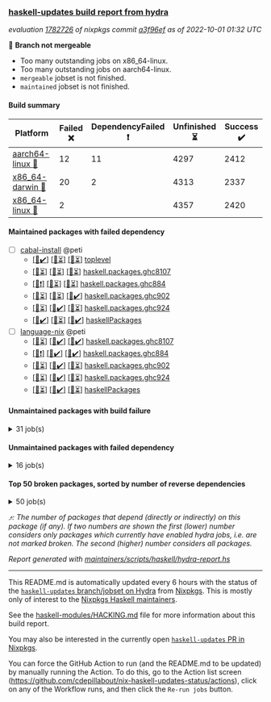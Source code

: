 ### [haskell-updates build report from hydra](https://hydra.nixos.org/jobset/nixpkgs/haskell-updates)
*evaluation [1782726](https://hydra.nixos.org/eval/1782726) of nixpkgs commit [a3f96ef](https://github.com/NixOS/nixpkgs/commits/a3f96efe768272cecdc7383fbe9e5985b341886c) as of 2022-10-01 01:32 UTC*

:red_circle: **Branch not mergeable**
  * Too many outstanding jobs on x86_64-linux.
  * Too many outstanding jobs on aarch64-linux.
  * `mergeable` jobset is not finished.
  * `maintained` jobset is not finished.

#### Build summary

 | Platform | Failed :x: | DependencyFailed :heavy_exclamation_mark: | Unfinished :hourglass_flowing_sand: | Success :heavy_check_mark: | 
 | --- | --- | --- | --- | --- | 
 | [aarch64-linux :iphone:](https://hydra.nixos.org/eval/1782726?filter=.aarch64-linux) | 12 | 11 | 4297 | 2412 | 
 | [x86_64-darwin :apple:](https://hydra.nixos.org/eval/1782726?filter=.x86_64-darwin) | 20 | 2 | 4313 | 2337 | 
 | [x86_64-linux :penguin:](https://hydra.nixos.org/eval/1782726?filter=.x86_64-linux) | 2 |  | 4357 | 2420 | 
#### Maintained packages with failed dependency
- [ ] [cabal-install](https://hydra.nixos.org/eval/1782726?filter=cabal-install) @peti
  - [[:iphone::heavy_check_mark:]](https://hydra.nixos.org/build/193025658) [[:apple::hourglass_flowing_sand:]](https://hydra.nixos.org/build/193038982) [[:penguin::hourglass_flowing_sand:]](https://hydra.nixos.org/build/193032890) [toplevel](https://hydra.nixos.org/eval/1782726?filter=cabal-install)
  - [[:iphone::hourglass_flowing_sand:]](https://hydra.nixos.org/build/193032847) [[:apple::hourglass_flowing_sand:]](https://hydra.nixos.org/build/193032202) [[:penguin::hourglass_flowing_sand:]](https://hydra.nixos.org/build/193040183) [haskell.packages.ghc8107](https://hydra.nixos.org/eval/1782726?filter=haskell.packages.ghc8107.cabal-install)
  - [[:iphone::heavy_exclamation_mark:]](https://hydra.nixos.org/build/193026576) [[:apple::hourglass_flowing_sand:]](https://hydra.nixos.org/build/193028444) [[:penguin::hourglass_flowing_sand:]](https://hydra.nixos.org/build/193036810) [haskell.packages.ghc884](https://hydra.nixos.org/eval/1782726?filter=haskell.packages.ghc884.cabal-install)
  - [[:iphone::hourglass_flowing_sand:]](https://hydra.nixos.org/build/193036415) [[:apple::hourglass_flowing_sand:]](https://hydra.nixos.org/build/193034084) [[:penguin::heavy_check_mark:]](https://hydra.nixos.org/build/193030109) [haskell.packages.ghc902](https://hydra.nixos.org/eval/1782726?filter=haskell.packages.ghc902.cabal-install)
  - [[:iphone::hourglass_flowing_sand:]](https://hydra.nixos.org/build/193032340) [[:apple::heavy_check_mark:]](https://hydra.nixos.org/build/193023049) [[:penguin::hourglass_flowing_sand:]](https://hydra.nixos.org/build/193038175) [haskell.packages.ghc924](https://hydra.nixos.org/eval/1782726?filter=haskell.packages.ghc924.cabal-install)
  - [[:iphone::heavy_check_mark:]](https://hydra.nixos.org/build/193023914) [[:apple::hourglass_flowing_sand:]](https://hydra.nixos.org/build/193036253) [[:penguin::heavy_check_mark:]](https://hydra.nixos.org/build/193024850) [haskellPackages](https://hydra.nixos.org/eval/1782726?filter=haskellPackages.cabal-install)
- [ ] [language-nix](https://hydra.nixos.org/eval/1782726?filter=language-nix) @peti
  - [[:iphone::hourglass_flowing_sand:]](https://hydra.nixos.org/build/193041400) [[:apple::heavy_check_mark:]](https://hydra.nixos.org/build/193036952) [[:penguin::heavy_check_mark:]](https://hydra.nixos.org/build/193038843) [haskell.packages.ghc8107](https://hydra.nixos.org/eval/1782726?filter=haskell.packages.ghc8107.language-nix)
  - [[:iphone::heavy_exclamation_mark:]](https://hydra.nixos.org/build/193024250) [[:apple::heavy_check_mark:]](https://hydra.nixos.org/build/193024777) [[:penguin::heavy_check_mark:]](https://hydra.nixos.org/build/193040654) [haskell.packages.ghc884](https://hydra.nixos.org/eval/1782726?filter=haskell.packages.ghc884.language-nix)
  - [[:iphone::hourglass_flowing_sand:]](https://hydra.nixos.org/build/193033425) [[:apple::heavy_check_mark:]](https://hydra.nixos.org/build/193027885) [[:penguin::hourglass_flowing_sand:]](https://hydra.nixos.org/build/193033376) [haskell.packages.ghc902](https://hydra.nixos.org/eval/1782726?filter=haskell.packages.ghc902.language-nix)
  - [[:iphone::hourglass_flowing_sand:]](https://hydra.nixos.org/build/193035702) [[:apple::heavy_check_mark:]](https://hydra.nixos.org/build/193033894) [[:penguin::hourglass_flowing_sand:]](https://hydra.nixos.org/build/193028135) [haskell.packages.ghc924](https://hydra.nixos.org/eval/1782726?filter=haskell.packages.ghc924.language-nix)
  - [[:iphone::hourglass_flowing_sand:]](https://hydra.nixos.org/build/193031100) [[:apple::heavy_check_mark:]](https://hydra.nixos.org/build/193026603) [[:penguin::hourglass_flowing_sand:]](https://hydra.nixos.org/build/193043156) [haskellPackages](https://hydra.nixos.org/eval/1782726?filter=haskellPackages.language-nix)
#### Unmaintained packages with build failure
<details><summary>31 job(s) </summary>

- [ ] [[:iphone::x:]](https://hydra.nixos.org/build/193025604) [[:apple::heavy_check_mark:]](https://hydra.nixos.org/build/193024744) [[:penguin::hourglass_flowing_sand:]](https://hydra.nixos.org/build/193030681) [haskellPackages.hw-simd](https://hydra.nixos.org/eval/1782726?filter=haskellPackages.hw-simd)  :arrow_heading_up: 4 | 8
- [ ] [[:iphone::x:]](https://hydra.nixos.org/build/193029987) [[:apple::x:]](https://hydra.nixos.org/build/193024025) [[:penguin::hourglass_flowing_sand:]](https://hydra.nixos.org/build/193032504) [haskellPackages.quic](https://hydra.nixos.org/eval/1782726?filter=haskellPackages.quic)  :arrow_heading_up: 2 | 2
- [ ] [[:iphone::x:]](https://hydra.nixos.org/build/193026161) [[:apple::hourglass_flowing_sand:]](https://hydra.nixos.org/build/193038263) [[:penguin::hourglass_flowing_sand:]](https://hydra.nixos.org/build/193034234) [haskellPackages.freetype2](https://hydra.nixos.org/eval/1782726?filter=haskellPackages.freetype2)  :arrow_heading_up: 1 | 8
- [ ] [[:iphone::x:]](https://hydra.nixos.org/build/193028507) [[:apple::heavy_check_mark:]](https://hydra.nixos.org/build/193029380) [[:penguin::hourglass_flowing_sand:]](https://hydra.nixos.org/build/193032941) [haskellPackages.nlopt-haskell](https://hydra.nixos.org/eval/1782726?filter=haskellPackages.nlopt-haskell)  :arrow_heading_up: 1 | 1
- [ ] [[:iphone::hourglass_flowing_sand:]](https://hydra.nixos.org/build/193041671) [[:apple::x:]](https://hydra.nixos.org/build/193028174) [[:penguin::hourglass_flowing_sand:]](https://hydra.nixos.org/build/193042864) [haskellPackages.openal-ffi](https://hydra.nixos.org/eval/1782726?filter=haskellPackages.openal-ffi)  :arrow_heading_up: 1 | 1
- [ ] [[:iphone::hourglass_flowing_sand:]](https://hydra.nixos.org/build/193042111) [[:apple::x:]](https://hydra.nixos.org/build/193030069) [[:penguin::hourglass_flowing_sand:]](https://hydra.nixos.org/build/193034508) [haskellPackages.swisstable](https://hydra.nixos.org/eval/1782726?filter=haskellPackages.swisstable)  :arrow_heading_up: 1 | 1
- [ ] [[:iphone::hourglass_flowing_sand:]](https://hydra.nixos.org/build/193034008) [[:apple::hourglass_flowing_sand:]](https://hydra.nixos.org/build/193030004) [[:penguin::x:]](https://hydra.nixos.org/build/193023054) [haskellPackages.type-reflection](https://hydra.nixos.org/eval/1782726?filter=haskellPackages.type-reflection)  :arrow_heading_up: 1 | 1
- [ ] [[:iphone::x:]](https://hydra.nixos.org/build/193025373) [[:apple::hourglass_flowing_sand:]](https://hydra.nixos.org/build/193039953) [[:penguin::hourglass_flowing_sand:]](https://hydra.nixos.org/build/193038621) [haskellPackages.unicode-properties](https://hydra.nixos.org/eval/1782726?filter=haskellPackages.unicode-properties)  :arrow_heading_up: 1 | 1
- [ ] [[:iphone::heavy_check_mark:]](https://hydra.nixos.org/build/193024312) [[:apple::x:]](https://hydra.nixos.org/build/193024476) [[:penguin::hourglass_flowing_sand:]](https://hydra.nixos.org/build/193030652) [haskellPackages.gi-gdkx11](https://hydra.nixos.org/eval/1782726?filter=haskellPackages.gi-gdkx11)  :arrow_heading_up: 0 | 1
- [ ] [[:iphone::heavy_check_mark:]](https://hydra.nixos.org/build/193027047) [[:apple::x:]](https://hydra.nixos.org/build/193025599) [[:penguin::hourglass_flowing_sand:]](https://hydra.nixos.org/build/193031702) [haskellPackages.hamid](https://hydra.nixos.org/eval/1782726?filter=haskellPackages.hamid)  :arrow_heading_up: 0 | 1
- [ ] [[:iphone::hourglass_flowing_sand:]](https://hydra.nixos.org/build/193039806) [[:apple::x:]](https://hydra.nixos.org/build/193023438) [[:penguin::hourglass_flowing_sand:]](https://hydra.nixos.org/build/193038541) [haskellPackages.sysinfo](https://hydra.nixos.org/eval/1782726?filter=haskellPackages.sysinfo)  :arrow_heading_up: 0 | 1
- [ ] [[:iphone::heavy_check_mark:]](https://hydra.nixos.org/build/193029430) [[:apple::x:]](https://hydra.nixos.org/build/193023757) [[:penguin::heavy_check_mark:]](https://hydra.nixos.org/build/193023497) [haskellPackages.FractalArt](https://hydra.nixos.org/eval/1782726?filter=haskellPackages.FractalArt) 
- [ ] [[:iphone::x:]](https://hydra.nixos.org/build/193023509) [[:apple::hourglass_flowing_sand:]](https://hydra.nixos.org/build/193038402) [[:penguin::hourglass_flowing_sand:]](https://hydra.nixos.org/build/193040824) [haskellPackages.comfort-fftw](https://hydra.nixos.org/eval/1782726?filter=haskellPackages.comfort-fftw) 
- [ ] [[:iphone::x:]](https://hydra.nixos.org/build/193027804) [[:apple::hourglass_flowing_sand:]](https://hydra.nixos.org/build/193033830) [[:penguin::hourglass_flowing_sand:]](https://hydra.nixos.org/build/193030955) [haskellPackages.disk-bytes](https://hydra.nixos.org/eval/1782726?filter=haskellPackages.disk-bytes) 
- [ ] [[:iphone::heavy_check_mark:]](https://hydra.nixos.org/build/193025273) [[:apple::x:]](https://hydra.nixos.org/build/193029524) [[:penguin::hourglass_flowing_sand:]](https://hydra.nixos.org/build/193033794) [haskellPackages.env-extra](https://hydra.nixos.org/eval/1782726?filter=haskellPackages.env-extra) 
- [ ] [[:iphone::hourglass_flowing_sand:]](https://hydra.nixos.org/build/193042886) [[:apple::x:]](https://hydra.nixos.org/build/193026341) [[:penguin::hourglass_flowing_sand:]](https://hydra.nixos.org/build/193036837) [haskellPackages.ghc-gc-hook](https://hydra.nixos.org/eval/1782726?filter=haskellPackages.ghc-gc-hook) 
- [ ] [[:iphone::x:]](https://hydra.nixos.org/build/193026631) [[:penguin::hourglass_flowing_sand:]](https://hydra.nixos.org/build/193041584) [haskellPackages.gnome-keyring](https://hydra.nixos.org/eval/1782726?filter=haskellPackages.gnome-keyring) 
- [ ] [[:iphone::heavy_check_mark:]](https://hydra.nixos.org/build/193025897) [[:apple::x:]](https://hydra.nixos.org/build/193027341) [[:penguin::hourglass_flowing_sand:]](https://hydra.nixos.org/build/193031425) [haskellPackages.gtk-traymanager](https://hydra.nixos.org/eval/1782726?filter=haskellPackages.gtk-traymanager) 
- [ ] [[:apple::x:]](https://hydra.nixos.org/build/193029983) [haskellPackages.gtk3-mac-integration](https://hydra.nixos.org/eval/1782726?filter=haskellPackages.gtk3-mac-integration) 
- [ ] [[:iphone::x:]](https://hydra.nixos.org/build/193025204) [[:apple::hourglass_flowing_sand:]](https://hydra.nixos.org/build/193031822) [[:penguin::hourglass_flowing_sand:]](https://hydra.nixos.org/build/193036954) [haskellPackages.hdf5](https://hydra.nixos.org/eval/1782726?filter=haskellPackages.hdf5) 
- [ ] [[:iphone::hourglass_flowing_sand:]](https://hydra.nixos.org/build/193042001) [[:apple::x:]](https://hydra.nixos.org/build/193025625) [[:penguin::heavy_check_mark:]](https://hydra.nixos.org/build/193027027) [haskellPackages.hsshellscript](https://hydra.nixos.org/eval/1782726?filter=haskellPackages.hsshellscript) 
- [ ] [[:iphone::hourglass_flowing_sand:]](https://hydra.nixos.org/build/193039115) [[:apple::x:]](https://hydra.nixos.org/build/193023780) [[:penguin::hourglass_flowing_sand:]](https://hydra.nixos.org/build/193042214) [haskellPackages.hssourceinfo](https://hydra.nixos.org/eval/1782726?filter=haskellPackages.hssourceinfo) 
- [ ] [[:iphone::x:]](https://hydra.nixos.org/build/193025067) [[:apple::heavy_check_mark:]](https://hydra.nixos.org/build/193025888) [[:penguin::heavy_check_mark:]](https://hydra.nixos.org/build/193030068) [haskellPackages.jammittools](https://hydra.nixos.org/eval/1782726?filter=haskellPackages.jammittools) 
- [ ] [[:iphone::heavy_check_mark:]](https://hydra.nixos.org/build/193029347) [[:apple::x:]](https://hydra.nixos.org/build/193025980) [[:penguin::heavy_check_mark:]](https://hydra.nixos.org/build/193028591) [haskellPackages.linux-framebuffer](https://hydra.nixos.org/eval/1782726?filter=haskellPackages.linux-framebuffer) 
- [ ] [[:iphone::hourglass_flowing_sand:]](https://hydra.nixos.org/build/193039188) [[:apple::x:]](https://hydra.nixos.org/build/193023273) [[:penguin::heavy_check_mark:]](https://hydra.nixos.org/build/193026620) [haskellPackages.memfd](https://hydra.nixos.org/eval/1782726?filter=haskellPackages.memfd) 
- [ ] [[:iphone::hourglass_flowing_sand:]](https://hydra.nixos.org/build/193040953) [[:apple::x:]](https://hydra.nixos.org/build/193028082) [[:penguin::hourglass_flowing_sand:]](https://hydra.nixos.org/build/193038864) [haskellPackages.pthread](https://hydra.nixos.org/eval/1782726?filter=haskellPackages.pthread) 
- [ ] [[:iphone::hourglass_flowing_sand:]](https://hydra.nixos.org/build/193033912) [[:apple::x:]](https://hydra.nixos.org/build/193027678) [[:penguin::hourglass_flowing_sand:]](https://hydra.nixos.org/build/193040215) [haskellPackages.sfml-audio](https://hydra.nixos.org/eval/1782726?filter=haskellPackages.sfml-audio) 
- [ ] [[:iphone::x:]](https://hydra.nixos.org/build/193028520) [[:apple::x:]](https://hydra.nixos.org/build/193023865) [[:penguin::hourglass_flowing_sand:]](https://hydra.nixos.org/build/193033713) [haskellPackages.slugify](https://hydra.nixos.org/eval/1782726?filter=haskellPackages.slugify) 
- [ ] [[:iphone::x:]](https://hydra.nixos.org/build/193028330) [[:apple::hourglass_flowing_sand:]](https://hydra.nixos.org/build/193029965) [[:penguin::x:]](https://hydra.nixos.org/build/193024953) [haskellPackages.twitchapi](https://hydra.nixos.org/eval/1782726?filter=haskellPackages.twitchapi) 
- [ ] [[:iphone::hourglass_flowing_sand:]](https://hydra.nixos.org/build/193038041) [[:apple::x:]](https://hydra.nixos.org/build/193028192) [[:penguin::heavy_check_mark:]](https://hydra.nixos.org/build/193027732) [haskellPackages.zot](https://hydra.nixos.org/eval/1782726?filter=haskellPackages.zot) 
- [ ] [[:iphone::hourglass_flowing_sand:]](https://hydra.nixos.org/build/193040477) [[:apple::x:]](https://hydra.nixos.org/build/193028105) [[:penguin::hourglass_flowing_sand:]](https://hydra.nixos.org/build/193040176) [haskellPackages.zxcvbn-c](https://hydra.nixos.org/eval/1782726?filter=haskellPackages.zxcvbn-c) 
</details>

#### Unmaintained packages with failed dependency
<details><summary>16 job(s) </summary>

- [ ] [ghc-lib-parser-ex](https://hydra.nixos.org/eval/1782726?filter=ghc-lib-parser-ex)  :arrow_heading_up: 17 | 38
  - [[:iphone::hourglass_flowing_sand:]](https://hydra.nixos.org/build/193039808) [[:apple::hourglass_flowing_sand:]](https://hydra.nixos.org/build/193035545) [[:penguin::hourglass_flowing_sand:]](https://hydra.nixos.org/build/193031151) [haskell.packages.ghc8107](https://hydra.nixos.org/eval/1782726?filter=haskell.packages.ghc8107.ghc-lib-parser-ex)
  - [[:iphone::heavy_exclamation_mark:]](https://hydra.nixos.org/build/193027216) [[:apple::hourglass_flowing_sand:]](https://hydra.nixos.org/build/193039861) [[:penguin::hourglass_flowing_sand:]](https://hydra.nixos.org/build/193031045) [haskell.packages.ghc884](https://hydra.nixos.org/eval/1782726?filter=haskell.packages.ghc884.ghc-lib-parser-ex)
  - [[:iphone::hourglass_flowing_sand:]](https://hydra.nixos.org/build/193032560) [[:apple::hourglass_flowing_sand:]](https://hydra.nixos.org/build/193032206) [[:penguin::heavy_check_mark:]](https://hydra.nixos.org/build/193026368) [haskell.packages.ghc902](https://hydra.nixos.org/eval/1782726?filter=haskell.packages.ghc902.ghc-lib-parser-ex)
  - [[:iphone::heavy_check_mark:]](https://hydra.nixos.org/build/193023453) [[:apple::hourglass_flowing_sand:]](https://hydra.nixos.org/build/193039810) [[:penguin::hourglass_flowing_sand:]](https://hydra.nixos.org/build/193041141) [haskell.packages.ghc924](https://hydra.nixos.org/eval/1782726?filter=haskell.packages.ghc924.ghc-lib-parser-ex)
  - [[:iphone::hourglass_flowing_sand:]](https://hydra.nixos.org/build/193033275) [[:apple::heavy_check_mark:]](https://hydra.nixos.org/build/193024460) [[:penguin::hourglass_flowing_sand:]](https://hydra.nixos.org/build/193039864) [haskellPackages](https://hydra.nixos.org/eval/1782726?filter=haskellPackages.ghc-lib-parser-ex)
- [ ] [[:iphone::heavy_exclamation_mark:]](https://hydra.nixos.org/build/193029924) [[:apple::hourglass_flowing_sand:]](https://hydra.nixos.org/build/193040670) [[:penguin::heavy_check_mark:]](https://hydra.nixos.org/build/193023071) [haskellPackages.hw-json-simple-cursor](https://hydra.nixos.org/eval/1782726?filter=haskellPackages.hw-json-simple-cursor)  :arrow_heading_up: 2 | 4
- [ ] [[:iphone::heavy_exclamation_mark:]](https://hydra.nixos.org/build/193030009) [[:apple::hourglass_flowing_sand:]](https://hydra.nixos.org/build/193037525) [[:penguin::heavy_check_mark:]](https://hydra.nixos.org/build/193028262) [haskellPackages.BiobaseENA](https://hydra.nixos.org/eval/1782726?filter=haskellPackages.BiobaseENA)  :arrow_heading_up: 1 | 18
- [ ] [[:iphone::heavy_exclamation_mark:]](https://hydra.nixos.org/build/193026012) [[:apple::hourglass_flowing_sand:]](https://hydra.nixos.org/build/193032097) [[:penguin::hourglass_flowing_sand:]](https://hydra.nixos.org/build/193041465) [haskellPackages.hw-json](https://hydra.nixos.org/eval/1782726?filter=haskellPackages.hw-json)  :arrow_heading_up: 1 | 3
- [ ] [[:iphone::hourglass_flowing_sand:]](https://hydra.nixos.org/build/193034747) [[:apple::heavy_exclamation_mark:]](https://hydra.nixos.org/build/193024244) [[:penguin::hourglass_flowing_sand:]](https://hydra.nixos.org/build/193033900) [haskellPackages.http3](https://hydra.nixos.org/eval/1782726?filter=haskellPackages.http3)  :arrow_heading_up: 1 | 1
- [ ] [[:iphone::hourglass_flowing_sand:]](https://hydra.nixos.org/build/193032765) [[:apple::heavy_exclamation_mark:]](https://hydra.nixos.org/build/193023696) [[:penguin::heavy_check_mark:]](https://hydra.nixos.org/build/193023556) [haskellPackages.easytensor-vulkan](https://hydra.nixos.org/eval/1782726?filter=haskellPackages.easytensor-vulkan) 
- [ ] [[:iphone::heavy_exclamation_mark:]](https://hydra.nixos.org/build/193027775) [[:apple::hourglass_flowing_sand:]](https://hydra.nixos.org/build/193040548) [[:penguin::hourglass_flowing_sand:]](https://hydra.nixos.org/build/193041054) [haskellPackages.hs-swisstable-hashtables-class](https://hydra.nixos.org/eval/1782726?filter=haskellPackages.hs-swisstable-hashtables-class) 
- [ ] [[:iphone::heavy_exclamation_mark:]](https://hydra.nixos.org/build/193024830) [[:apple::heavy_check_mark:]](https://hydra.nixos.org/build/193026574) [[:penguin::hourglass_flowing_sand:]](https://hydra.nixos.org/build/193039761) [haskellPackages.hw-simd-cli](https://hydra.nixos.org/eval/1782726?filter=haskellPackages.hw-simd-cli) 
- [ ] [[:iphone::heavy_exclamation_mark:]](https://hydra.nixos.org/build/193027398) [[:apple::hourglass_flowing_sand:]](https://hydra.nixos.org/build/193041910) [[:penguin::hourglass_flowing_sand:]](https://hydra.nixos.org/build/193034280) [haskellPackages.kmn-programming](https://hydra.nixos.org/eval/1782726?filter=haskellPackages.kmn-programming) 
- [ ] [[:iphone::heavy_exclamation_mark:]](https://hydra.nixos.org/build/193027744) [[:apple::hourglass_flowing_sand:]](https://hydra.nixos.org/build/193036907) [[:penguin::heavy_check_mark:]](https://hydra.nixos.org/build/193028416) [haskellPackages.sound-collage](https://hydra.nixos.org/eval/1782726?filter=haskellPackages.sound-collage) 
- [ ] [[:iphone::heavy_exclamation_mark:]](https://hydra.nixos.org/build/193026459) [[:apple::heavy_check_mark:]](https://hydra.nixos.org/build/193023631) [[:penguin::hourglass_flowing_sand:]](https://hydra.nixos.org/build/193042900) [haskellPackages.unicode-names](https://hydra.nixos.org/eval/1782726?filter=haskellPackages.unicode-names) 
</details>

#### Top 50 broken packages, sorted by number of reverse dependencies
<details><summary>50 job(s) </summary>

[amazonka-core](https://packdeps.haskellers.com/reverse/amazonka-core) :arrow_heading_up: 185  
[gogol-core](https://packdeps.haskellers.com/reverse/gogol-core) :arrow_heading_up: 184  
[haskell98](https://packdeps.haskellers.com/reverse/haskell98) :arrow_heading_up: 153  
[enumerator](https://packdeps.haskellers.com/reverse/enumerator) :arrow_heading_up: 56  
[util](https://packdeps.haskellers.com/reverse/util) :arrow_heading_up: 49  
[derive](https://packdeps.haskellers.com/reverse/derive) :arrow_heading_up: 48  
[amazonka](https://packdeps.haskellers.com/reverse/amazonka) :arrow_heading_up: 43  
[accelerate](https://packdeps.haskellers.com/reverse/accelerate) :arrow_heading_up: 42  
[parseargs](https://packdeps.haskellers.com/reverse/parseargs) :arrow_heading_up: 42  
[MonadCatchIO-transformers](https://packdeps.haskellers.com/reverse/MonadCatchIO-transformers) :arrow_heading_up: 41  
[data-lens](https://packdeps.haskellers.com/reverse/data-lens) :arrow_heading_up: 33  
[rank1dynamic](https://packdeps.haskellers.com/reverse/rank1dynamic) :arrow_heading_up: 33  
[distributed-static](https://packdeps.haskellers.com/reverse/distributed-static) :arrow_heading_up: 31  
[language-ecmascript](https://packdeps.haskellers.com/reverse/language-ecmascript) :arrow_heading_up: 31  
[distributed-process](https://packdeps.haskellers.com/reverse/distributed-process) :arrow_heading_up: 30  
[iteratee](https://packdeps.haskellers.com/reverse/iteratee) :arrow_heading_up: 29  
[jmacro](https://packdeps.haskellers.com/reverse/jmacro) :arrow_heading_up: 29  
[mmsyn3](https://packdeps.haskellers.com/reverse/mmsyn3) :arrow_heading_up: 28  
[autodocodec-yaml](https://packdeps.haskellers.com/reverse/autodocodec-yaml) :arrow_heading_up: 27  
[crypto-numbers](https://packdeps.haskellers.com/reverse/crypto-numbers) :arrow_heading_up: 25  
[either-unwrap](https://packdeps.haskellers.com/reverse/either-unwrap) :arrow_heading_up: 25  
[sydtest](https://packdeps.haskellers.com/reverse/sydtest) :arrow_heading_up: 24  
[crypto-pubkey](https://packdeps.haskellers.com/reverse/crypto-pubkey) :arrow_heading_up: 22  
[haskelldb](https://packdeps.haskellers.com/reverse/haskelldb) :arrow_heading_up: 22  
[wxdirect](https://packdeps.haskellers.com/reverse/wxdirect) :arrow_heading_up: 22  
[alg](https://packdeps.haskellers.com/reverse/alg) :arrow_heading_up: 21  
[amazonka-s3](https://packdeps.haskellers.com/reverse/amazonka-s3) :arrow_heading_up: 21  
[mmsyn2](https://packdeps.haskellers.com/reverse/mmsyn2) :arrow_heading_up: 21  
[wxc](https://packdeps.haskellers.com/reverse/wxc) :arrow_heading_up: 21  
[biocore](https://packdeps.haskellers.com/reverse/biocore) :arrow_heading_up: 20  
[wxcore](https://packdeps.haskellers.com/reverse/wxcore) :arrow_heading_up: 20  
[attoparsec-enumerator](https://packdeps.haskellers.com/reverse/attoparsec-enumerator) :arrow_heading_up: 19  
[bytestring-show](https://packdeps.haskellers.com/reverse/bytestring-show) :arrow_heading_up: 19  
[fay](https://packdeps.haskellers.com/reverse/fay) :arrow_heading_up: 19  
[wx](https://packdeps.haskellers.com/reverse/wx) :arrow_heading_up: 19  
[asn1-data](https://packdeps.haskellers.com/reverse/asn1-data) :arrow_heading_up: 18  
[dbus-core](https://packdeps.haskellers.com/reverse/dbus-core) :arrow_heading_up: 18  
[gtksourceview2](https://packdeps.haskellers.com/reverse/gtksourceview2) :arrow_heading_up: 18  
[ukrainian-phonetics-basic](https://packdeps.haskellers.com/reverse/ukrainian-phonetics-basic) :arrow_heading_up: 18  
[HGamer3D-Data](https://packdeps.haskellers.com/reverse/HGamer3D-Data) :arrow_heading_up: 17  
[certificate](https://packdeps.haskellers.com/reverse/certificate) :arrow_heading_up: 17  
[dbus-client](https://packdeps.haskellers.com/reverse/dbus-client) :arrow_heading_up: 17  
[gconf](https://packdeps.haskellers.com/reverse/gconf) :arrow_heading_up: 17  
[gtk-serialized-event](https://packdeps.haskellers.com/reverse/gtk-serialized-event) :arrow_heading_up: 17  
[cuda](https://packdeps.haskellers.com/reverse/cuda) :arrow_heading_up: 16  
[happstack-jmacro](https://packdeps.haskellers.com/reverse/happstack-jmacro) :arrow_heading_up: 16  
[manatee-core](https://packdeps.haskellers.com/reverse/manatee-core) :arrow_heading_up: 16  
[monads-fd](https://packdeps.haskellers.com/reverse/monads-fd) :arrow_heading_up: 16  
[tls-extra](https://packdeps.haskellers.com/reverse/tls-extra) :arrow_heading_up: 16  
[ADPfusion](https://packdeps.haskellers.com/reverse/ADPfusion) :arrow_heading_up: 15  
</details>


*:arrow_heading_up:: The number of packages that depend (directly or indirectly) on this package (if any). If two numbers are shown the first (lower) number considers only packages which currently have enabled hydra jobs, i.e. are not marked broken. The second (higher) number considers all packages.*

*Report generated with [maintainers/scripts/haskell/hydra-report.hs](https://github.com/NixOS/nixpkgs/blob/haskell-updates/maintainers/scripts/haskell/hydra-report.sh)*


----------------------------------------------------------------------

This README.md is automatically updated every 6 hours with the status of the
[`haskell-updates` branch/jobset on Hydra](https://hydra.nixos.org/jobset/nixpkgs/haskell-updates)
from [Nixpkgs](https://github.com/NixOS/nixpkgs).  This is mostly only of
interest to the [Nixpkgs Haskell maintainers](https://github.com/orgs/NixOS/teams/haskell).

See the
[haskell-modules/HACKING.md](https://github.com/NixOS/nixpkgs/blob/haskell-updates/pkgs/development/haskell-modules/HACKING.md)
file for more information about this build report.

You may also be interested in the currently open
[`haskell-updates` PR in Nixpkgs](https://github.com/nixos/nixpkgs/pulls?q=is%3Apr+is%3Aopen+head%3Ahaskell-updates).

You can force the GitHub Action to run (and the README.md to be updated) by
manually running the Action.  To do this, go to the Action list screen
(https://github.com/cdepillabout/nix-haskell-updates-status/actions),
click on any of the Workflow runs, and then click the `Re-run jobs` button.
